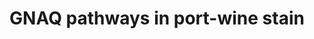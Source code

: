 ---
annotations:
- id: PW:0000003
  parent: signaling pathway
  type: Pathway Ontology
  value: signaling pathway
- id: DOID:0111563
  parent: cardiovascular system disease
  type: Disease Ontology
  value: Sturge-Weber syndrome
- id: PW:0000013
  parent: disease pathway
  type: Pathway Ontology
  value: disease pathway
- id: DOID:1271
  parent: cardiovascular system disease
  type: Disease Ontology
  value: capillary disease
- id: DOID:178
  parent: cardiovascular system disease
  type: Disease Ontology
  value: vascular disease
- id: CL:0000115
  parent: native cell
  type: Cell Type Ontology
  value: endothelial cell
authors:
- Eweitz
- AlexanderPico
- Egonw
- Mkutmon
citedin: ''
communities: []
description: Port-wine stains are caused by somatic, mosaic mutations in the GNAQ
  gene.  The pathogenic variant is usually a p.R183Q (c.G548A) mutation in guanine
  nucleotide binding protein alpha subunit q (GNAQ), primarily expressed in endothelial
  cells.  This pathway shows predicted downstream targets of GNAQ that have been implicated
  in cell proliferation and survival, which leads to angiogenesis and capillary overgrowth.  The
  resulting capillary malformation (CM) causes visibly pink, dark red, or purple discoloration
  of skin. Such "port wine stain" (PWS) of the skin is usually apparent at birth.  It
  has a prevalence of 3-5 children per 1000 live births.  PWS lesions, also known
  as nevus flammeus, are permanent but treatable by laser and topical therapies.  In
  approximately 1 in 50,000 newborns, PWS is associated with Sturge-Weber syndrome
  (SWS), a more serious condition that has symptoms including glaucoma, seizures,
  and developmental delay.  This diagram is based on figure 2 in Van Trigt et al.
  (2022).
last-edited: 2025-10-31
ndex: null
organisms:
- Homo sapiens
redirect_from:
- /index.php/Pathway:WP5437
- /instance/WP5437
- /instance/WP5437_r140921
revision: r140921
schema-jsonld:
- '@context': https://schema.org/
  '@id': https://wikipathways.github.io/pathways/WP5437.html
  '@type': Dataset
  creator:
    '@type': Organization
    name: WikiPathways
  description: Port-wine stains are caused by somatic, mosaic mutations in the GNAQ
    gene.  The pathogenic variant is usually a p.R183Q (c.G548A) mutation in guanine
    nucleotide binding protein alpha subunit q (GNAQ), primarily expressed in endothelial
    cells.  This pathway shows predicted downstream targets of GNAQ that have been
    implicated in cell proliferation and survival, which leads to angiogenesis and
    capillary overgrowth.  The resulting capillary malformation (CM) causes visibly
    pink, dark red, or purple discoloration of skin. Such "port wine stain" (PWS)
    of the skin is usually apparent at birth.  It has a prevalence of 3-5 children
    per 1000 live births.  PWS lesions, also known as nevus flammeus, are permanent
    but treatable by laser and topical therapies.  In approximately 1 in 50,000 newborns,
    PWS is associated with Sturge-Weber syndrome (SWS), a more serious condition that
    has symptoms including glaucoma, seizures, and developmental delay.  This diagram
    is based on figure 2 in Van Trigt et al. (2022).
  keywords:
  - AKT
  - AMOT
  - G-beta
  - G-gamma
  - GNAQ
  - MAP2K1
  - MAP2K2
  - MAP2K3
  - MAP2K4
  - MAP2K5
  - MAP2K6
  - MAP2K7
  - MAPK1
  - MAPK3
  - MTOR
  - NFKB1
  - PDPK1
  - PI3K
  - RAC1
  - RAF1
  - RHOA
  - TRIO
  - YAP1
  license: CC0
  name: GNAQ pathways in port-wine stain
seo: CreativeWork
title: GNAQ pathways in port-wine stain
wpid: WP5437
---